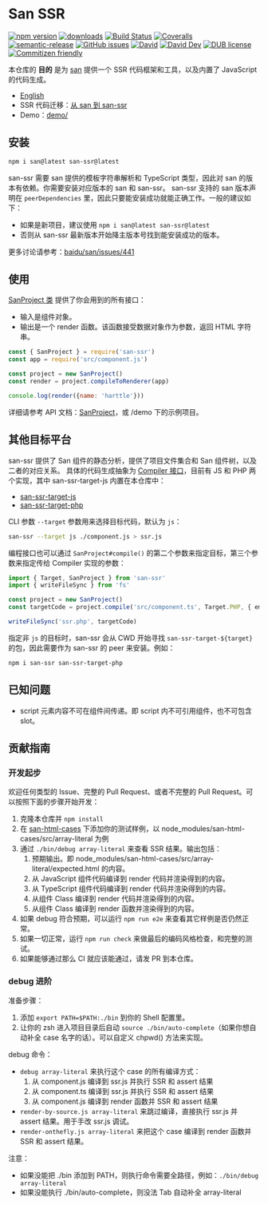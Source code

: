 # San SSR
[![npm version](https://img.shields.io/npm/v/san-ssr.svg)](https://www.npmjs.org/package/san-ssr)
[![downloads](https://img.shields.io/npm/dm/san-ssr.svg)](https://www.npmjs.org/package/san-ssr)
[![Build Status](https://github.com/baidu/san-ssr/actions/workflows/check.yml/badge.svg)](https://github.com/baidu/san-ssr/actions?query=workflow:Check)
[![Coveralls](https://img.shields.io/coveralls/baidu/san-ssr.svg)](https://coveralls.io/github/baidu/san-ssr?branch=master)
[![semantic-release](https://img.shields.io/badge/%20%20%F0%9F%93%A6%F0%9F%9A%80-semantic--release-e10079.svg)](https://github.com/baidu/san-ssr)
[![GitHub issues](https://img.shields.io/github/issues-closed/baidu/san-ssr.svg)](https://github.com/baidu/san-ssr/issues)
[![David](https://img.shields.io/david/baidu/san-ssr.svg)](https://david-dm.org/baidu/san-ssr)
[![David Dev](https://img.shields.io/david/dev/baidu/san-ssr.svg)](https://david-dm.org/baidu/san-ssr?type=dev)
[![DUB license](https://img.shields.io/dub/l/vibe-d.svg)](https://github.com/baidu/san-ssr/blob/master/LICENSE)
[![Commitizen friendly](https://img.shields.io/badge/commitizen-friendly-brightgreen.svg)](https://github.com/angular/angular.js/blob/master/DEVELOPERS.md#commits)

本仓库的 **目的** 是为 [san][san]  提供一个 SSR 代码框架和工具，以及内置了 JavaScript 的代码生成。

* [English](https://github.com/baidu/san-ssr/blob/master/README.en.md)
* SSR 代码迁移：[从 san 到 san-ssr](https://github.com/baidu/san-ssr/wiki/%E4%BB%8E-san-%E8%BF%81%E7%A7%BB%E5%88%B0-san-ssr)
* Demo：[demo/](https://github.com/baidu/san-ssr/tree/master/demo)

## 安装

```bash
npm i san@latest san-ssr@latest
```

san-ssr 需要 san 提供的模板字符串解析和 TypeScript 类型，因此对 san 的版本有依赖。你需要安装对应版本的 san 和 san-ssr。
san-ssr 支持的 san 版本声明在 `peerDependencies` 里，因此只要能安装成功就能正确工作。一般的建议如下：

* 如果是新项目，建议使用 `npm i san@latest san-ssr@latest`
* 否则从 san-ssr 最新版本开始降主版本号找到能安装成功的版本。

更多讨论请参考：[baidu/san/issues/441](https://github.com/baidu/san/issues/441#issuecomment-550260372)

## 使用

[SanProject 类][sanproject] 提供了你会用到的所有接口：

* 输入是组件对象。
* 输出是一个 render 函数。该函数接受数据对象作为参数，返回 HTML 字符串。

```javascript
const { SanProject } = require('san-ssr')
const app = require('src/component.js')

const project = new SanProject()
const render = project.compileToRenderer(app)

console.log(render({name: 'harttle'}))
```

详细请参考 API 文档：[SanProject][sanproject]，或 /demo 下的示例项目。

## 其他目标平台

san-ssr 提供了 San 组件的静态分析，提供了项目文件集合和 San 组件树，以及二者的对应关系。
具体的代码生成抽象为 [Compiler 接口][compiler]，目前有 JS 和 PHP 两个实现，其中 san-ssr-target-js 内置在本仓库中：

* [san-ssr-target-js](https://github.com/baidu/san-ssr/tree/master/src/target-js)
* [san-ssr-target-php](https://github.com/searchfe/san-ssr-target-php)

CLI 参数 `--target` 参数用来选择目标代码，默认为 `js`：

```bash
san-ssr --target js ./component.js > ssr.js
```

编程接口也可以通过 `SanProject#compile()` 的第二个参数来指定目标，第三个参数来指定传给 Compiler 实现的参数：

```typescript
import { Target, SanProject } from 'san-ssr'
import { writeFileSync } from 'fs'

const project = new SanProject()
const targetCode = project.compile('src/component.ts', Target.PHP, { emitHeader: true })

writeFileSync('ssr.php', targetCode)
```

指定非 `js` 的目标时，san-ssr 会从 CWD 开始寻找 `san-ssr-target-${target}` 的包，因此需要作为 san-ssr 的 peer 来安装。例如：

```bash
npm i san-ssr san-ssr-target-php
```

## 已知问题

- script 元素内容不可在组件间传递。即 script 内不可引用组件，也不可包含 slot。

## 贡献指南

### 开发起步

欢迎任何类型的 Issue、完整的 Pull Request、或者不完整的 Pull Request。可以按照下面的步骤开始开发：

1. 克隆本仓库并 `npm install`
2. 在 [san-html-cases][san-html-cases] 下添加你的测试样例，以 node_modules/san-html-cases/src/array-literal 为例
3. 通过 `./bin/debug array-literal` 来查看 SSR 结果。输出包括：
    1. 预期输出。即 node_modules/san-html-cases/src/array-literal/expected.html 的内容。
    2. 从 JavaScript 组件代码编译到 render 代码并渲染得到的内容。
    3. 从 TypeScript 组件代码编译到 render 代码并渲染得到的内容。
    4. 从组件 Class 编译到 render 代码并渲染得到的内容。
    5. 从组件 Class 编译到 render 函数并渲染得到的内容。
4. 如果 debug 符合预期，可以运行 `npm run e2e` 来查看其它样例是否仍然正常。
5. 如果一切正常，运行 `npm run check` 来做最后的编码风格检查，和完整的测试。
6. 如果能够通过那么 CI 就应该能通过，请发 PR 到本仓库。

### debug 进阶

准备步骤：

1. 添加 `export PATH=$PATH:./bin` 到你的 Shell 配置里。
2. 让你的 zsh 进入项目目录后自动 `source ./bin/auto-complete`（如果你想自动补全 case 名字的话）。可以自定义 chpwd() 方法来实现。

debug 命令：

- `debug array-literal` 来执行这个 case 的所有编译方式：
    1. 从 component.js 编译到 ssr.js 并执行 SSR 和 assert 结果
    2. 从 component.ts 编译到 ssr.js 并执行 SSR 和 assert 结果
    3. 从 component.js 编译到 render 函数并 SSR 和 assert 结果
- `render-by-source.js array-literal` 来跳过编译，直接执行 ssr.js 并 assert 结果。用于手改 ssr.js 调试。
- `render-onthefly.js array-literal` 来把这个 case 编译到 render 函数并 SSR 和 assert 结果。

注意：

- 如果没能把 ./bin 添加到 PATH，则执行命令需要全路径，例如：`./bin/debug array-literal`
- 如果没能执行 ./bin/auto-complete，则没法 Tab 自动补全 array-literal

[san]: https://github.com/baidu/san
[sanproject]: https://baidu.github.io/san-ssr/classes/_src_models_san_project_.sanproject.html
[target-compile]: https://baidu.github.io/san-ssr/interfaces/_models_compiler_.compiler.html#compile
[compiler]: https://github.com/baidu/san-ssr/blob/809fc8eb710253f6e5aa3bd1afc0b7f615ef572e/src/models/compiler.ts#L3
[san-html-cases]: https://github.com/ecomfe/san-html-cases